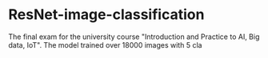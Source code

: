 # ResNet-image-classification
The final exam for the university course "Introduction and Practice to AI, Big data, IoT". The model trained over 18000 images with 5 cla
